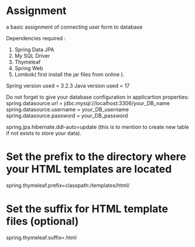 # Assignment
a basic assignment of connecting user form to database

Dependencies required :
1. Spring Data JPA
2. My SQL Driver
3. Thymeleaf
4. Spring Web
5. Lombok( first install the jar files from online ).

Spring version used = 3.2.3
Java version used = 17

Do not forget to give your database configuration in applicartion properties:
  spring.datasource.url = jdbc:mysql://localhost:3306/your_DB_name
  spring.datasource.username = your_DB_username
  spring.datasource.password = your_DB_password

  spring.jpa.hibernate.ddl-auto=update (this is to mention to create new table if not exists to store your data).

  # Set the prefix to the directory where your HTML templates are located
  spring.thymeleaf.prefix=classpath:/templates/html/
  # Set the suffix for HTML template files (optional)
  spring.thymeleaf.suffix=.html

